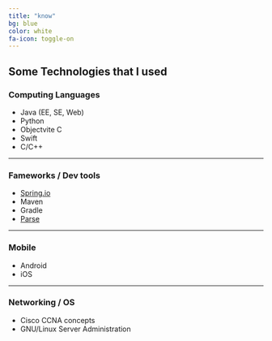 ```yaml
---
title: "know"
bg: blue
color: white
fa-icon: toggle-on
---
```


## Some Technologies that I used

### Computing Languages

- Java (EE, SE, Web)
- Python
- Objectvite C
- Swift
- C/C++

-------------------------

### Fameworks / Dev tools

- [Spring.io](http://spring.io)
- Maven
- Gradle
- [Parse](http://www.parse.com)

-------------------------

### Mobile

- Android
- iOS

-------------------------

### Networking / OS

- Cisco CCNA concepts
- GNU/Linux Server Administration
